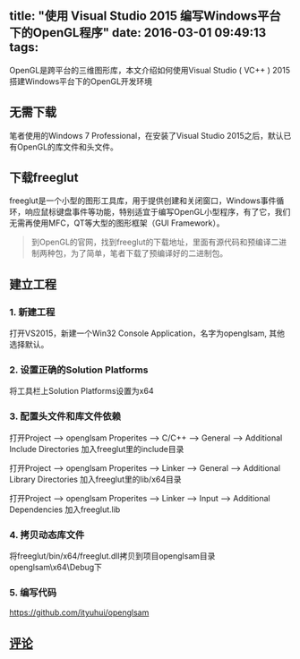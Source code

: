 title: "使用 Visual Studio 2015 编写Windows平台下的OpenGL程序"
date: 2016-03-01 09:49:13
tags:
---
OpenGL是跨平台的三维图形库，本文介绍如何使用Visual Studio ( VC++ ) 2015搭建Windows平台下的OpenGL开发环境

## 无需下载

笔者使用的Windows 7 Professional，在安装了Visual Studio 2015之后，默认已有OpenGL的库文件和头文件。

## 下载freeglut

freeglut是一个小型的图形工具库，用于提供创建和关闭窗口，Windows事件循环，响应鼠标键盘事件等功能，特别适宜于编写OpenGL小型程序，有了它，我们无需再使用MFC，QT等大型的图形框架（GUI Framework）。

> 到OpenGL的官网，找到freeglut的下载地址，里面有源代码和预编译二进制两种包，为了简单，笔者下载了预编译好的二进制包。

## 建立工程

### 1. 新建工程

打开VS2015，新建一个Win32 Console Application，名字为openglsam, 其他选择默认。

### 2. 设置正确的Solution Platforms

将工具栏上Solution Platforms设置为x64

### 3. 配置头文件和库文件依赖

打开Project --> openglsam Properites --> C/C++ --> General --> Additional Include Directories
加入freeglut里的include目录

打开Project --> openglsam Properites --> Linker --> General --> Additional Library Directories
加入freeglut里的lib/x64目录

打开Project --> openglsam Properites --> Linker --> Input --> Additional Dependencies
加入freeglut.lib

### 4. 拷贝动态库文件

将freeglut/bin/x64/freeglut.dll拷贝到项目openglsam目录 openglsam\x64\Debug下

### 5. 编写代码

https://github.com/ityuhui/openglsam

## [评论](https://github.com/ityuhui/BlogComments/issues)
